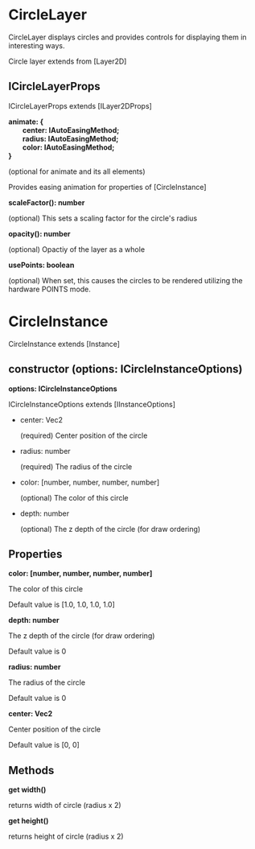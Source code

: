 # CircleLayer

CircleLayer displays circles and provides controls for displaying them in interesting ways.

Circle layer extends from [Layer2D]

## ICircleLayerProps

ICircleLayerProps extends [ILayer2DProps]

**animate: { <br>&emsp;&emsp;center: IAutoEasingMethod<Vec>; <br>&emsp;&emsp;radius: IAutoEasingMethod<Vec>; <br>&emsp;&emsp;color: IAutoEasingMethod<Vec>;<br>}**

(optional for animate and its all elements)

Provides easing animation for properties of [CircleInstance]

**scaleFactor(): number**

(optional) This sets a scaling factor for the circle's radius

**opacity(): number**

(optional) Opactiy of the layer as a whole

**usePoints: boolean**

(optional) When set, this causes the circles to be rendered utilizing the hardware POINTS mode.

# CircleInstance

CircleInstance extends [Instance]

## constructor (options: ICircleInstanceOptions)

**options: ICircleInstanceOptions**

ICircleInstanceOptions extends [IInstanceOptions]

* center: Vec2

  (required) Center position of the circle

* radius: number

  (required) The radius of the circle

* color: [number, number, number, number]

  (optional) The color of this circle

* depth: number

  (optional) The z depth of the circle (for draw ordering)

## Properties

**color: [number, number, number, number]**

The color of this circle

Default value is [1.0, 1.0, 1.0, 1.0]

**depth: number**

The z depth of the circle (for draw ordering)

Default value is 0

**radius: number**

The radius of the circle

Default value is 0

**center: Vec2**

Center position of the circle

Default value is [0, 0]

## Methods

**get width()**

returns width of circle (radius x 2)

**get height()**

returns height of circle (radius x 2)
